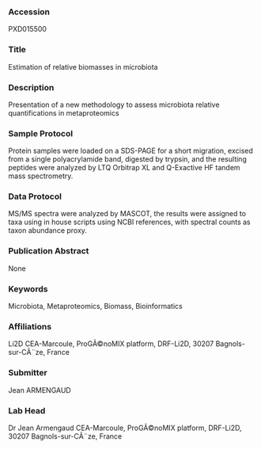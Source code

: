 ### Accession
PXD015500

### Title
Estimation of relative biomasses in microbiota

### Description
Presentation of a new methodology to assess microbiota relative quantifications in metaproteomics

### Sample Protocol
Protein samples were loaded on a SDS-PAGE for a short migration, excised from a single polyacrylamide band, digested by trypsin, and the resulting peptides were analyzed by LTQ Orbitrap XL and Q-Exactive HF tandem mass spectrometry.

### Data Protocol
MS/MS spectra were analyzed by MASCOT, the results were assigned to taxa using in house scripts using NCBI references, with spectral counts as taxon abundance proxy.

### Publication Abstract
None

### Keywords
Microbiota, Metaproteomics, Biomass, Bioinformatics

### Affiliations
Li2D
CEA-Marcoule, ProGÃ©noMIX platform, DRF-Li2D, 30207 Bagnols-sur-CÃ¨ze, France

### Submitter
Jean ARMENGAUD

### Lab Head
Dr Jean Armengaud
CEA-Marcoule, ProGÃ©noMIX platform, DRF-Li2D, 30207 Bagnols-sur-CÃ¨ze, France


